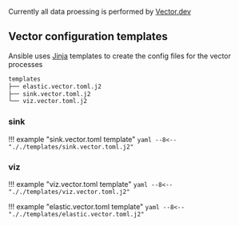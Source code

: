 
Currently all data proessing is performed by [Vector.dev](https://vector.dev/)

## Vector configuration templates

Ansible uses [Jinja](https://jinja2docs.readthedocs.io/en/stable/) templates to create the config files for the vector processes

```bash
templates
├── elastic.vector.toml.j2
├── sink.vector.toml.j2
└── viz.vector.toml.j2
```

### sink

!!! example "sink.vector.toml template"
    ```yaml
    --8<-- "././templates/sink.vector.toml.j2"
    ```

### viz

!!! example "viz.vector.toml template"
    ```yaml
    --8<-- "././templates/viz.vector.toml.j2"
    ```

!!! example "elastic.vector.toml template"
    ```yaml
    --8<-- "././templates/elastic.vector.toml.j2"
    ```
